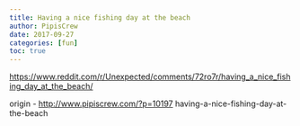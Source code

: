 ```yaml
---
title: Having a nice fishing day at the beach
author: PipisCrew
date: 2017-09-27
categories: [fun]
toc: true
---
```


https://www.reddit.com/r/Unexpected/comments/72ro7r/having_a_nice_fishing_day_at_the_beach/

origin - http://www.pipiscrew.com/?p=10197 having-a-nice-fishing-day-at-the-beach